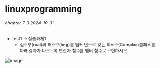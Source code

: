 # linuxprogramming

###### chapter 7-3 2024-10-31
* test1 -> 실습과제1
  * 실수부(real)와 허수부(img)를 멤버 변수로 갖는 복소수(Complex)클래스를 아래 결과가 나오도록 연산자 함수를 멤버 함수로 구현하시오.


![image](https://github.com/user-attachments/assets/d6a15e74-6765-47d7-bad5-c24e6b63dee0)


